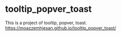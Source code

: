 # tooltip_popver_toast
This is a project of tooltip, popver, toast.
https://moazzemhjesan.github.io/tooltip_popver_toast/

